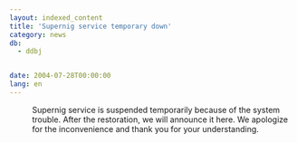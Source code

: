 ```yaml
---
layout: indexed_content
title: 'Supernig service temporary down'
category: news
db:
  - ddbj


date: 2004-07-28T00:00:00
lang: en
---
```


<dd>Supernig service is suspended temporarily because of the system trouble. After the restoration, we will announce it here. We apologize for the inconvenience and thank you for your understanding.</dd>
